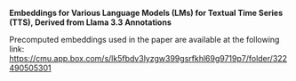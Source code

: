 **Embeddings for Various Language Models (LMs) for Textual Time Series (TTS), Derived from Llama 3.3 Annotations**

Precomputed embeddings used in the paper are available at the following link:
https://cmu.app.box.com/s/lk5fbdv3lyzgw399gsrfkhl69g9719p7/folder/322490505301